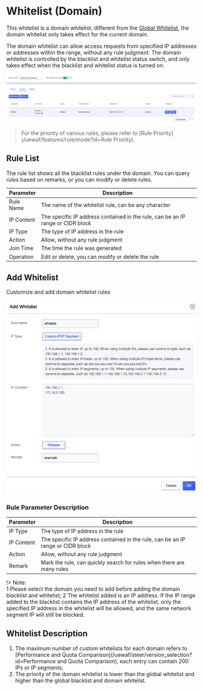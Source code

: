 <div id="白名单"></div>

# Whitelist (Domain)

This whitelist is a domain whitelist, different from the [Global Whitelist](/uewaf/global/white_list), the domain whitelist only takes effect for the current domain.

The domain whitelist can allow access requests from specified IP addresses or addresses within the range, without any rule judgment. The domain whitelist is controlled by the blacklist and whitelist status switch, and only takes effect when the blacklist and whitelist status is turned on.

![](/images/white_list-get_domain_rule.png)

> For the priority of various rules, please refer to [Rule Priority](/uewaf/features/rule/mode?id=Rule Priority).

## Rule List

The rule list shows all the blacklist rules under the domain. You can query rules based on remarks, or you can modify or delete rules.

| Parameter  | Description                                                  |
| ---------- | ------------------------------------------------------------ |
| Rule Name  | The name of the whitelist rule, can be any character         |
| IP Content | The specific IP address contained in the rule, can be an IP range or CIDR block |
| IP Type    | The type of IP address in the rule                           |
| Action     | Allow, without any rule judgment                             |
| Join Time  | The time the rule was generated                              |
| Operation  | Edit or delete, you can modify or delete the rule            |

## Add Whitelist

Customize and add domain whitelist rules

![](/images/white_list-add_domain_rule.png)

### Rule Parameter Description

| Parameter  | Description                                                  |
| ---------- | ------------------------------------------------------------ |
| IP Type    | The type of IP address in the rule                           |
| IP Content | The specific IP address contained in the rule, can be an IP range or CIDR block |
| Action     | Allow, without any rule judgment                             |
| Remark     | Mark the rule, can quickly search for rules when there are many rules |

!> Note:  
1 Please select the domain you need to add before adding the domain blacklist and whitelist;
2 The whitelist added is an IP address. If the IP range added to the blacklist contains the IP address of the whitelist, only the specified IP address in the whitelist will be allowed, and the same network segment IP will still be blocked.

## Whitelist Description

1. The maximum number of custom whitelists for each domain refers to [Performance and Quota Comparison](/uewaf/steer/version_selection?id=Performance and Quota Comparison), each entry can contain 200 IPs or IP segments;
2. The priority of the domain whitelist is lower than the global whitelist and higher than the global blacklist and domain whitelist.

<!--

3. The maximum number of machine behavior detections added to the blacklist is 10,000. No merging is performed.
   -->

